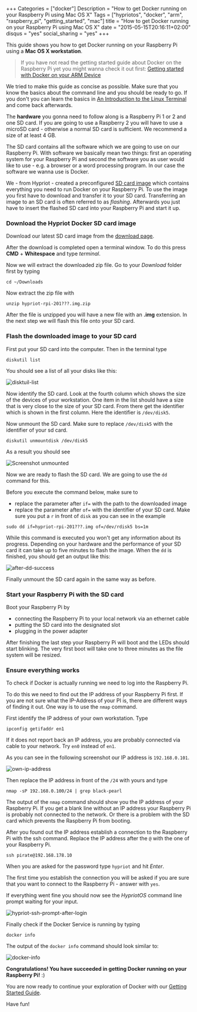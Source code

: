 +++
Categories = ["docker"]
Description = "How to get Docker running on your Raspberry Pi using Mac OS X"
Tags = ["hypriotos", "docker", "arm", "raspberry_pi", "getting_started", "mac"]
title = "How to get Docker running on your Raspberry Pi using Mac OS X"
date = "2015-05-15T20:16:11+02:00"
disqus = "yes"
social_sharing = "yes"
+++

This guide shows you how to get Docker running on your Raspberry Pi using a **Mac OS X workstation**.

> If you have not read the getting started guide about Docker on the Raspberry Pi yet you might wanna check it out first: [Getting started with Docker on your ARM Device](/getting-started-with-docker-on-your-arm-device)

We tried to make this guide as concise as possible. Make sure that you know the basics about the command line and you should be ready to go.
If you don't you can learn the basics in [An Introduction to the Linux Terminal](https://www.digitalocean.com/community/tutorials/an-introduction-to-the-linux-terminal) and come back afterwards.

The **hardware** you gonna need to follow along is a Raspberry Pi 1 or 2 and one SD card.
If you are going to use a Raspberry 2 you will have to use a microSD card - otherwise a normal SD card is sufficient.
We recommend a size of at least 4 GB.

The SD card contains all the software which we are going to use on our Raspberry Pi.
With software we basically mean two things: first an operating system for your Raspberry Pi and second the software you as user would like to use - e.g. a browser or a word processing program.
In our case the software we wanna use is Docker.

We - from Hypriot - created a preconfigured [SD card image](/downloads/) which contains everything you need to run Docker on your Raspberry Pi.
To use the image you first have to download and transfer it to your SD card. Transferring an image to an SD card is often referred to as *flashing*.
Afterwards you just have to insert the flashed SD card into your Raspberry Pi and start it up.

### Download the Hypriot Docker SD card image
Download our latest SD card image from the [download page](/downloads/).

After the download is completed open a terminal window. To do this press **CMD** + **Whitespace** and type *terminal*.

Now we will extract the downloaded zip file. Go to your *Download* folder first by typing

```
cd ~/Downloads
```

Now extract the zip file with

```
unzip hypriot-rpi-201???.img.zip
```

After the file is unzipped you will have a new file with an **.img** extension.
In the next step we will flash this file onto your SD card.

### Flash the downloaded image to your SD card
First put your SD card into the computer. Then in the terminal type

```
diskutil list
```

You should see a list of all your disks like this:

![disktuil-list](/images/blog_post_getting-started/mac-screenies/diskutil-list.png)


Now identify the SD card. Look at the fourth column which shows the size of the devices of your workstation.
One item in the list should have a size that is very close to the size of your SD card.
From there get the identifier which is shown in the first column.
Here the identifier is `/dev/disk5`.

Now unmount the SD card. Make sure to replace `/dev/disk5` with the identifier of your sd card.

```
diskutil unmountdisk /dev/disk5
```

As a result you should see

![Screenshot unmounted](/images/blog_post_getting-started/mac-screenies/unmount.png)

Now we are ready to flash the SD card. We are going to use the `dd` command for this.

Before you execute the command below, make sure to

- replace the parameter after `if=` with the path to the downloaded image
- replace the parameter after `of=` with the identifier of your SD card. Make sure you put a `r` in front of `disk` as you can see in the example

```
sudo dd if=hypriot-rpi-201???.img of=/dev/rdisk5 bs=1m
```

While this command is executed you won't get any information about its progress.
Depending on your hardware and the performance of your SD card it can take up to five minutes to flash the image.
When the `dd` is finished, you should get an output like this:

![after-dd-success](/images/blog_post_getting-started/mac-screenies/dd-success.png)

Finally unmount the SD card again in the same way as before.

### Start your Raspberry Pi with the SD card
Boot your Raspberry Pi by

- connecting the Raspberry Pi to your local network via an ethernet cable
- putting the SD card into the designated slot
- plugging in the power adapter

After finishing the last step your Raspberry Pi will boot and the LEDs should start blinking.
The very first boot will take one to three minutes as the file system will be resized.

### Ensure everything works
To check if Docker is actually running we need to log into the Raspberry Pi.

To do this we need to find out the IP address of your Raspberry Pi first.
If you are not sure what the IP-Address of your PI is, there are different ways of finding it out.
One way is to use the `nmap` command.

First identify the IP address of your own workstation. Type

```
ipconfig getifaddr en1
```
If it does not report back an IP address, you are probably connected via cable to your network. Try `en0` instead of `en1`.

As you can see in the following screenshot our IP address is `192.168.0.101`.

![own-ip-address](/images/blog_post_getting-started/mac-screenies/own-ip-address.png)

Then replace the IP address in front of the `/24` with yours and type

```
nmap -sP 192.168.0.100/24 | grep black-pearl
```

The output of the `nmap` command should show you the IP address of your Raspberry Pi.
If you get a blank line without an IP address your Raspberry Pi is probably not connected to the network.
Or there is a problem with the SD card which prevents the Raspberry Pi from booting.

After you found out the IP address establish a connection to the Raspberry Pi with the ssh command.
Replace the IP address after the `@` with the one of your Raspberry Pi.

```
ssh pirate@192.168.178.10
```

When you are asked for the password type `hypriot` and hit *Enter*.

The first time you establish the connection you will be asked if you are sure that you want to connect to the Raspberry Pi - answer with `yes`.

If everything went fine you should now see the *HypriotOS* command line prompt waiting for your input.

![hypriot-ssh-prompt-after-login](/images/blog_post_getting-started/mac-screenies/hypriot-ssh-prompt-after-login.png)


Finally check if the Docker Service is running by typing

```
docker info
```

The output of the `docker info` command should look similar to:

![docker-info](/images/blog_post_getting-started/mac-screenies/docker-info.png)


**Congratulations! You have succeeded in getting Docker running on your Raspberry Pi!** :)

You are now ready to continue your exploration of Docker with our [Getting Started Guide](/getting-started-with-docker-on-your-arm-device#going-wild-with-docker-what-can-you-actually-do-with-it:397c66ef19f9f061b6711d2e296cb276).

Have fun!

